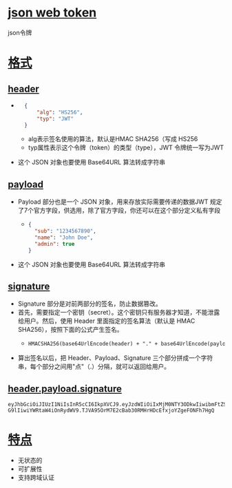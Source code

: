 # [json web token](#)
json令牌
# [格式](#)
## [header](#)

- ```json
    {
        "alg": "HS256",
        "typ": "JWT"
    }
    ```
  
  - alg表示签名使用的算法，默认是HMAC SHA256（写成 HS256
  - typ属性表示这个令牌（token）的类型（type），JWT 令牌统一写为JWT
- 这个 JSON 对象也要使用 Base64URL 算法转成字符串
## [payload](#)
- Payload 部分也是一个 JSON 对象，用来存放实际需要传递的数据JWT 规定了7个官方字段，供选用，除了官方字段，你还可以在这个部分定义私有字段
  - ```json
    {
      "sub": "1234567890",
      "name": "John Doe",
      "admin": true
    }
    ```
- 这个 JSON 对象也要使用 Base64URL 算法转成字符串
## [signature](#)
- Signature 部分是对前两部分的签名，防止数据篡改。
- 首先，需要指定一个密钥（secret）。这个密钥只有服务器才知道，不能泄露给用户。然后，使用 Header 里面指定的签名算法（默认是 HMAC SHA256），按照下面的公式产生签名。
  - ```html
    HMACSHA256(base64UrlEncode(header) + "." + base64UrlEncode(payload), secret)
    ```
- 算出签名以后，把 Header、Payload、Signature 三个部分拼成一个字符串，每个部分之间用"点"（.）分隔，就可以返回给用户。
## [header.payload.signature](#)
```
eyJhbGciOiJIUzI1NiIsInR5cCI6IkpXVCJ9.eyJzdWIiOiIxMjM0NTY3ODkwIiwibmFtZSI6IkpvaG4gR
G9lIiwiYWRtaW4iOnRydWV9.TJVA95OrM7E2cBab30RMHrHDcEfxjoYZgeFONFh7HgQ
```
# [特点](#)
- 无状态的
- 可扩展性
- 支持跨域认证